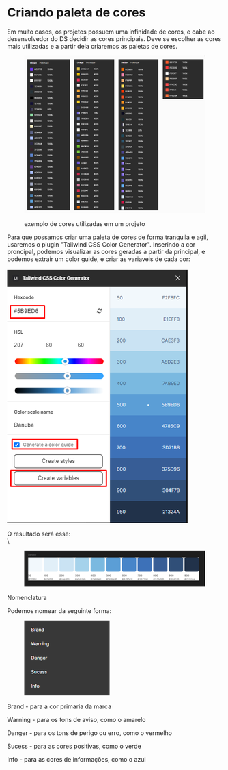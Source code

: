 # Criando paleta de cores

Em muito casos, os projetos possuem uma infinidade de cores, e cabe ao desenvolvedor do DS decidir as cores principais. Deve se escolher as cores mais utilizadas e a partir dela criaremos as paletas de cores.&#x20;

<figure><img src=".gitbook/assets/image (1) (1).png" alt=""><figcaption><p>exemplo de cores utilizadas em um projeto</p></figcaption></figure>

Para que possamos criar uma paleta de cores de forma tranquila e agil, usaremos o plugin "Tailwind CSS Color Generator". Inserindo a cor proncipal, podemos visualizar as cores geradas a partir da principal, e podemos extrair um color guide, e criar as variaveis de cada cor:\
\
![](<.gitbook/assets/image (2) (1).png>)

O resultado será esse:\
\


<figure><img src=".gitbook/assets/image (4).png" alt=""><figcaption></figcaption></figure>



Nomenclatura

Podemos nomear da seguinte forma:

<div align="left">

<figure><img src=".gitbook/assets/image (5).png" alt=""><figcaption></figcaption></figure>

</div>

Brand - para a cor primaria da marca

Warning - para os tons de aviso, como o amarelo

Danger - para os tons de perigo ou erro, como o vermelho

Sucess - para as cores positivas, como o verde

Info - para as cores de informações, como o azul
